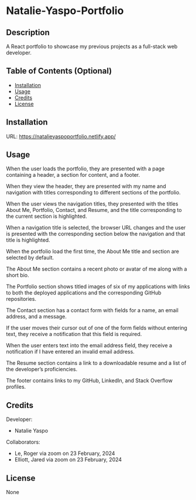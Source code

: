 # Natalie-Yaspo-Portfolio

## Description

A React portfolio to showcase my previous projects as a full-stack web developer.

## Table of Contents (Optional)

- [Installation](#installation)
- [Usage](#usage)
- [Credits](#credits)
- [License](#license)

## Installation

URL: https://natalieyaspoportfolio.netlify.app/

## Usage

When the user loads the portfolio, they are presented with a page containing a header, a section for content, and a footer.

When they view the header, they are presented with my name and navigation with titles corresponding to different sections of the portfolio.

When the user views the navigation titles, they presented with the titles About Me, Portfolio, Contact, and Resume, and the title corresponding to the current section is highlighted.


When a navigation title is selected, the browser URL changes and the user is presented with the corresponding section below the navigation and that title is highlighted.

When the portfolio load the first time, the About Me title and section are selected by default.

The About Me section contains a recent photo or avatar of me along with a short bio.

The Portfolio section shows titled images of six of my applications with links to both the deployed applications and the corresponding GitHub repositories.

The Contact section has a contact form with fields for a name, an email address, and a message.

If the user moves their cursor out of one of the form fields without entering text, they receive a notification that this field is required.

When the user enters text into the email address field, they receive a notification if I have entered an invalid email address.

The Resume section contains a link to a downloadable resume and a list of the developer’s proficiencies.

The footer contains links to my GitHub, LinkedIn, and Stack Overflow profiles.

## Credits

Developer:
- Natalie Yaspo

Collaborators:
- Le, Roger via zoom on 23 February, 2024
- Elliott, Jared via zoom on 23 February, 2024

## License

None